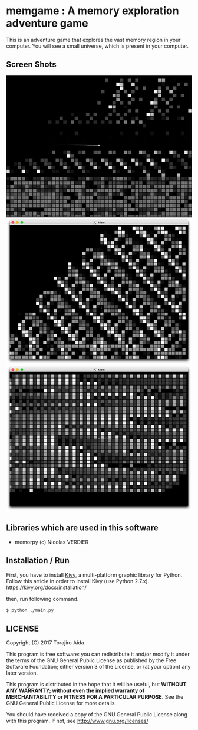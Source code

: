# memgame : A memory exploration adventure game

This is an adventure game that explores the vast memory region in your computer.
You will see a small universe, which is present in your computer.

## Screen Shots
![Screen Shot 1](scrshot1.png)
![Screen Shot 2](scrshot2.png)
![Screen Shot 3](scrshot3.png)

## Libraries which are used in this software
- memorpy (c) Nicolas VERDIER

## Installation / Run
First, you have to install [Kivy](https://kivy.org/), a multi-platform graphic library for Python.
Follow this article in order to install Kivy (use Python 2.7.x). <https://kivy.org/docs/installation/>

then, run following command.

```bash
$ python ./main.py
```

## LICENSE

Copyright (C) 2017 Torajiro Aida

This program is free software: you can redistribute it and/or modify
it under the terms of the GNU General Public License as published by
the Free Software Foundation; either version 3 of the License, or
(at your option) any later version.

This program is distributed in the hope that it will be useful,
but **WITHOUT ANY WARRANTY; without even the implied warranty of**
**MERCHANTABILITY or FITNESS FOR A PARTICULAR PURPOSE**.  See the
GNU General Public License for more details.

You should have received a copy of the GNU General Public License
along with this program.  If not, see <http://www.gnu.org/licenses/>
